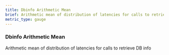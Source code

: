 ```yaml
---
title: Dbinfo Arithmetic Mean
brief: Arithmetic mean of distribution of latencies for calls to retrieve DB info
metric_type: gauge
---
```

### Dbinfo Arithmetic Mean

Arithmetic mean of distribution of latencies for calls to retrieve DB info